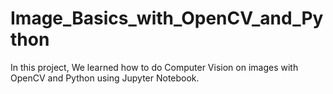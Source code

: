 # Image_Basics_with_OpenCV_and_Python
In this project, We learned how to do Computer Vision on images with OpenCV and Python using Jupyter Notebook. 
